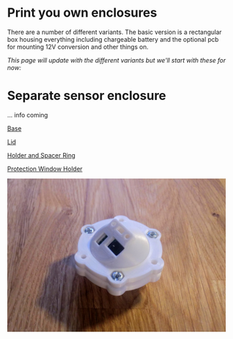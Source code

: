 # Print you own enclosures

There are a number of different variants. The basic version is a rectangular box housing everything including chargeable battery and the optional pcb for mounting 12V conversion and other things on.

_This page will update with the different variants but we'll start with these for now:_

# Separate sensor enclosure

... info coming

<a href=printables/Minisensor%20Base.stl>Base</a>

<a href=printables/Minisensor%20Lid.stl>Lid</a>

<a href=printables/Minisensor%20Holder%20and%20Spacer%20Ring.stl>Holder and Spacer Ring</a>

<a href=printables/Minisensor%20Protection%20Window%20Holder.stl>Protection Window Holder</a>

<img src="images/minisensor.jpg">
